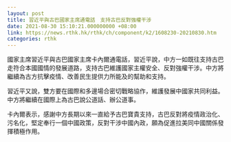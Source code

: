 ```yaml
---
layout: post
title: 習近平與古巴國家主席通電話　支持古巴反對強權干涉
date: 2021-08-30 15:10:21.000000000 +08:00
link: https://news.rthk.hk/rthk/ch/component/k2/1608230-20210830.htm
categories: rthk
---
```


國家主席習近平與古巴國家主席卡內爾通電話，習近平說，中方一如既往支持古巴走符合本國國情的發展道路，支持古巴維護國家主權安全、反對強權干涉。中方將繼續為古方抗擊疫情、改善民生提供力所能及的幫助和支持。

習近平又說，雙方要在國際和多邊場合密切戰略協作，維護發展中國家共同利益。中方將繼續在國際上為古巴說公道話、辦公道事。

卡內爾表示，感謝中方長期以來一直給予古巴寶貴支持，古巴反對將疫情政治化、污名化，堅定奉行一個中國政策，反對干涉中國內政，願為促進拉美同中國關係發揮積極作用。

